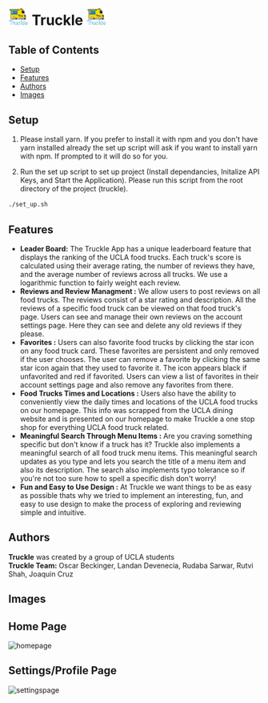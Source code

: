 # <img src="./src/pages/auth/assets/TruckleImage.png" width=40px> Truckle <img src="./src/pages/auth/assets/TruckleImage.png" width=40px>

## Table of Contents
- [Setup](https://github.com/OscarBeckinger/truckle/#setup)
- [Features](https://github.com/OscarBeckinger/truckle/#features)
- [Authors](https://github.com/OscarBeckinger/truckle/#authors)
- [Images](https://github.com/OscarBeckinger/truckle/#images)

## Setup
1. Please install yarn. If you prefer to install it with npm and you don't have yarn installed already the set up script will ask if you want to install yarn with npm. If prompted to it will do so for you.

2. Run the set up script to set up project (Install dependancies, Initalize API Keys, and Start the Application).
Please run this script from the root directory of the project (truckle).

```bash
./set_up.sh
```

## Features
- **Leader Board:** The Truckle App has a unique leaderboard feature that displays the ranking of the UCLA food trucks. Each truck's score is calculated using their average rating, the number of reviews they have, and the average number of reviews across all trucks. We use a logarithmic function to fairly weight each review.
- **Reviews and Review Managment :** We allow users to post reviews on all food trucks. The reviews consist of a star rating and description. All the reviews of a specific food truck can be viewed on that food truck's page. Users can see and manage their own reviews on the account settings page. Here they can see and delete any old reviews if they please.
- **Favorites :** Users can also favorite food trucks by clicking the star icon on any food truck card. These favorites are persistent and only removed if the user chooses. The user can remove a favorite by clicking the same star icon again that they used to favorite it. The icon appears black if unfavorited and red if favorited. Users can view a list of favorites in their account settings page and also remove any favorites from there.
- **Food Trucks Times and Locations :** Users also have the ability to conveniently view the daily times and locations of the UCLA food trucks on our homepage. This info was scrapped from the UCLA dining website and is presented on our homepage to make Truckle a one stop shop for everything UCLA food truck related.
- **Meaningful Search Through Menu Items :** Are you craving something specific but don't know if a truck has it? Truckle also implements a meaningful search of all food truck menu items. This meaningful search updates as you type and lets you search the title of a menu item and also its description. The search also implements typo tolerance so if you're not too sure how to spell a specific dish don't worry!
- **Fun and Easy to Use Design :** At Truckle we want things to be as easy as possible thats why we tried to implement an interesting, fun, and easy to use design to make the process of exploring and reviewing simple and intuitive.


## Authors
**Truckle** was created by a group of UCLA students   
**Truckle Team:** Oscar Beckinger, Landan Devenecia, Rudaba Sarwar, Rutvi Shah, Joaquin Cruz
 

  
## Images
  

  
## Home Page
![homepage](https://github.com/OscarBeckinger/truckle/assets/144488958/57d4dbb3-b69e-43dc-bfc2-971bfa013d22)

 
## Settings/Profile Page
![settingspage](https://github.com/OscarBeckinger/truckle/assets/144488958/6d87ec09-2472-4cf1-accc-1e2eb55911d6)





